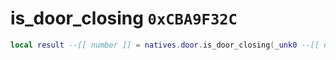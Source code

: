 # is_door_closing `0xCBA9F32C`

```lua
local result --[[ number ]] = natives.door.is_door_closing(_unk0 --[[ number ]])
```